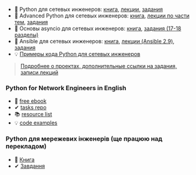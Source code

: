 
* &#128215; Python для сетевых инженеров: [книга](https://pyneng.readthedocs.io/ru/latest/), [лекции](https://www.youtube.com/playlist?list=PLah0HUih_ZRnJFNdZsWr2pNWgYETauGXo), [задания](https://github.com/natenka/pyneng-examples-exercises)
* &#128215; Advanced Python для сетевых инженеров: [книга](https://advpyneng.readthedocs.io/ru/latest/), [лекции по части тем](https://natenka.io/advpyneng/), [задания](https://github.com/natenka/advpyneng-examples-exercises)
* &#128215; Основы asyncio для сетевых инженеров: [книга](https://asyncpyneng.readthedocs.io/ru/latest/), [задания (17-18 разделы)](https://github.com/natenka/advpyneng-examples-exercises)
* &#128215; Ansible для сетевых инженеров: [книга](https://ansible-for-network-engineers.readthedocs.io), [лекции (Ansible 2.9)](https://www.youtube.com/playlist?list=PLah0HUih_ZRnuI_K5-GV4FdAO9dVkRIGF), [задания](https://github.com/natenka/ansible-example-exercises)
* &#128161; [Примеры кода Python для сетевых инженеров](https://github.com/natenka/pyneng-examples)

> [Подробнее о проектах, дополнительные ссылки на задания, записи лекций](https://natenka.io/projects/)

### Python for Network Engineers in English

* &#128215; [free ebook](https://pyneng.readthedocs.io/en/latest/)
* &#10004; [tasks repo](https://github.com/natenka/pyneng-examples-exercises-en/)
* &#128218; [resource list](https://natenka.io/pyneng-resources-en/)
* &#128161; [code examples](https://github.com/natenka/pyneng-examples)

### Python для мережевих інженерів (ще працюю над перекладом)

* &#128215; [Книга](https://pyneng.readthedocs.io/uk/latest/)
* &#10004; [Завдання](https://github.com/natenka/pyneng-tasks-uk)
